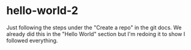 # hello-world-2
Just following the steps under the "Create a repo" in the git docs. We already did this in the "Hello World" section but I'm redoing it to show I followed everything.
